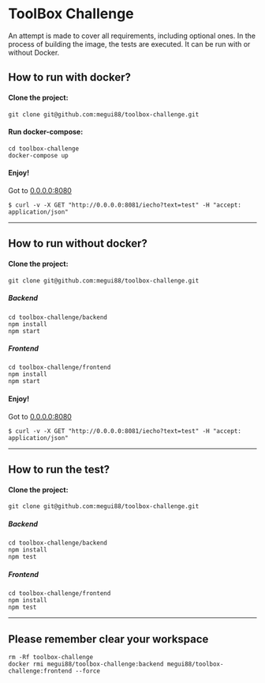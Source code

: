 # ToolBox Challenge

An attempt is made to cover all requirements, including optional ones. In the process of building the image, the tests are executed. It can be run with or without Docker.

## How to run with docker?

#### Clone the project:

```
git clone git@github.com:megui88/toolbox-challenge.git
```

#### Run docker-compose:

```
cd toolbox-challenge
docker-compose up
```

#### Enjoy!

Got to [0.0.0.0:8080](http://0.0.0.0:8080/)

```
$ curl -v -X GET "http://0.0.0.0:8081/iecho?text=test" -H "accept:  application/json" 
```

----

## How to run without docker?

#### Clone the project:

```
git clone git@github.com:megui88/toolbox-challenge.git
```

##### Backend

```
cd toolbox-challenge/backend
npm install
npm start
```

##### Frontend
```
cd toolbox-challenge/frontend
npm install
npm start
```

#### Enjoy!

Got to [0.0.0.0:8080](http://0.0.0.0:8080/)

```
$ curl -v -X GET "http://0.0.0.0:8081/iecho?text=test" -H "accept:  application/json" 
```

----

## How to run the test?

#### Clone the project:

```
git clone git@github.com:megui88/toolbox-challenge.git
```

##### Backend

```
cd toolbox-challenge/backend
npm install
npm test
```

##### Frontend
```
cd toolbox-challenge/frontend
npm install
npm test
```

----

## Please remember clear your workspace

```
rm -Rf toolbox-challenge
docker rmi megui88/toolbox-challenge:backend megui88/toolbox-challenge:frontend --force
```
